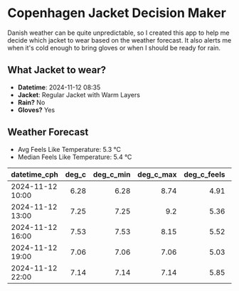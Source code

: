 
# Copenhagen Jacket Decision Maker

Danish weather can be quite unpredictable, so I created this app to help me decide which jacket to wear based on the weather forecast. 
It also alerts me when it's cold enough to bring gloves or when I should be ready for rain.

## What Jacket to wear?

- **Datetime**: 2024-11-12 08:35
- **Jacket**: Regular Jacket with Warm Layers
- **Rain?** No
- **Gloves?** Yes

## Weather Forecast
- Avg Feels Like Temperature: 5.3 °C
- Median Feels Like Temperature: 5.4 °C

| datetime_cph     |   deg_c |   deg_c_min |   deg_c_max |   deg_c_feels | weather   | wind   | rain   |
|:-----------------|--------:|------------:|------------:|--------------:|:----------|:-------|:-------|
| 2024-11-12 10:00 |    6.28 |        6.28 |        8.74 |          4.91 | Clouds    | Low    | None   |
| 2024-11-12 13:00 |    7.25 |        7.25 |        9.2  |          5.36 | Clouds    | Low    | None   |
| 2024-11-12 16:00 |    7.53 |        7.53 |        8.15 |          5.52 | Clouds    | Low    | None   |
| 2024-11-12 19:00 |    7.06 |        7.06 |        7.06 |          5.03 | Clouds    | Low    | None   |
| 2024-11-12 22:00 |    7.14 |        7.14 |        7.14 |          5.85 | Clouds    | Low    | None   |
        